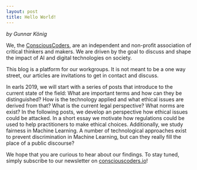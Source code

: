 ```yaml
---
layout: post
title: Hello World!
---
```

*by Gunnar König*

We, the [ConsciousCoders](http://consciouscoders.io/), are an independent and non-profit association of critical thinkers and makers. We are driven by the goal to discuss and shape the impact of AI and digital technologies on society.

This blog is a platform for our workgroups. It is not meant to be a one way street, our articles are invitations to get in contact and discuss.

In earls 2019, we will start with a series of posts that introduce to the current state of the field: What are important terms and how can they be distinguished? How is the technology applied and what ethical issues are derived from that? What is the current legal perspective? What norms are exist? In the following posts, we develop an perspective how ethical issues could be attacked. In a short essay we motivate how regulations could be used to help practitioners to make ethical choices. Additionally, we study fairness in Machine Learning. A number of technological approaches exist to prevent discrimination in Machine Learning, but can they really fill the place of a public discourse?

We hope that you are curious to hear about our findings. To stay tuned, simply subscribe to our newsletter on [consciouscoders.io](http://consciouscoders.io/)!
